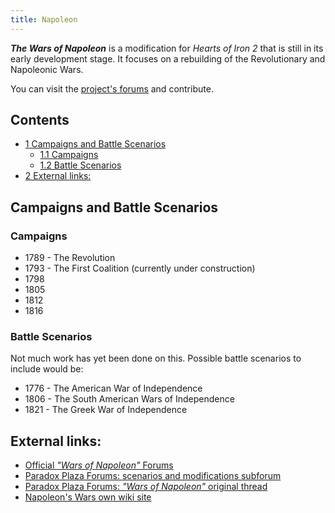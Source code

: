 ```yaml
---
title: Napoleon
---
```

***The Wars of Napoleon*** is a modification for *Hearts of Iron 2* that
is still in its early development stage. It focuses on a rebuilding of
the Revolutionary and Napoleonic Wars.

You can visit the [project's
forums](http://www.phpbbserver.com/napoleonmod/) and contribute.  

## Contents

-   [ 1 Campaigns and Battle Scenarios
    ](#Campaigns_and_Battle_Scenarios)
    -   [ 1.1 Campaigns ](#Campaigns)
    -   [ 1.2 Battle Scenarios ](#Battle_Scenarios)
-   [ 2 External links: ](#External_links:)

##  Campaigns and Battle Scenarios 

###  Campaigns 

-   1789 - The Revolution
-   1793 - The First Coalition (currently under construction)
-   1798
-   1805
-   1812
-   1816

###  Battle Scenarios 

Not much work has yet been done on this. Possible battle scenarios to
include would be:

-   1776 - The American War of Independence
-   1806 - The South American Wars of Independence
-   1821 - The Greek War of Independence

##  External links: 

-   [Official *"Wars of Napoleon"*
    Forums](http://www.phpbbserver.com/napoleonmod/index.php)
-   [Paradox Plaza Forums: scenarios and modifications
    subforum](https://forum.paradoxplaza.com/forum/index.php?forums/hoi2-scenarios-and-modifications.284/)
-   [Paradox Plaza Forums: *"Wars of Napoleon"* original
    thread](https://forum.paradoxplaza.com/forum/index.php?threads/napoleonic-mod-for-hoi2-doomsday.346699/)
-   [Napoleon's Wars own wiki
    site](http://www.wiki-site.com/index.php/Napoleon)
